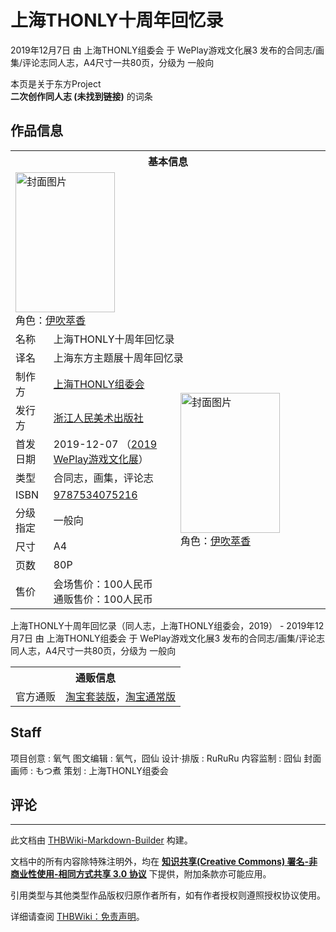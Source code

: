 # 上海THONLY十周年回忆录

<!-- source html: G:\repos\THBWiki-Markdown-Builder\THBWikiMarkdown\Temp\main\c\c4\ns0%3A%E4%B8%8A%E6%B5%B7THONLY%E5%8D%81%E5%91%A8%E5%B9%B4%E5%9B%9E%E5%BF%86%E5%BD%95.html -->

2019年12月7日 由 上海THONLY组委会 于 WePlay游戏文化展3 发布的合同志/画集/评论志同人志，A4尺寸一共80页，分级为 一般向

本页是关于东方Project  
 **二次创作同人志 (未找到链接)** 的词条
## 作品信息

<table><tbody><tr><th colspan="3">基本信息</th></tr><tr><td class="cover-artwork-mobile" colspan="2"><a href="./文件-上海THONLY十周年回忆录封面.jpg.md" class="image" title="封面图片"><img alt="封面图片" src="https://upload.thwiki.cc/thumb/7/7a/%E4%B8%8A%E6%B5%B7THONLY%E5%8D%81%E5%91%A8%E5%B9%B4%E5%9B%9E%E5%BF%86%E5%BD%95%E5%B0%81%E9%9D%A2.jpg/159px-%E4%B8%8A%E6%B5%B7THONLY%E5%8D%81%E5%91%A8%E5%B9%B4%E5%9B%9E%E5%BF%86%E5%BD%95%E5%B0%81%E9%9D%A2.jpg" decoding="async" loading="lazy" width="159" height="224" srcset="https://upload.thwiki.cc/thumb/7/7a/%E4%B8%8A%E6%B5%B7THONLY%E5%8D%81%E5%91%A8%E5%B9%B4%E5%9B%9E%E5%BF%86%E5%BD%95%E5%B0%81%E9%9D%A2.jpg/238px-%E4%B8%8A%E6%B5%B7THONLY%E5%8D%81%E5%91%A8%E5%B9%B4%E5%9B%9E%E5%BF%86%E5%BD%95%E5%B0%81%E9%9D%A2.jpg 1.5x, https://upload.thwiki.cc/thumb/7/7a/%E4%B8%8A%E6%B5%B7THONLY%E5%8D%81%E5%91%A8%E5%B9%B4%E5%9B%9E%E5%BF%86%E5%BD%95%E5%B0%81%E9%9D%A2.jpg/317px-%E4%B8%8A%E6%B5%B7THONLY%E5%8D%81%E5%91%A8%E5%B9%B4%E5%9B%9E%E5%BF%86%E5%BD%95%E5%B0%81%E9%9D%A2.jpg 2x" data-file-width="709" data-file-height="1000"></a><div class="cover-char">角色：<a href="./伊吹萃香.md" title="伊吹萃香">伊吹萃香</a></div></td>
</tr><tr><td class="label">名称</td><td colspan="2"> 上海THONLY十周年回忆录 </td></tr><tr><td class="label">译名</td><td colspan="2"> 上海东方主题展十周年回忆录 </td></tr><tr><td class="label">制作方</td><td><a href="./上海THONLY组委会.md" title="上海THONLY组委会">上海THONLY组委会</a></td><td class="cover-artwork" rowspan="8" style="min-width:224px;"><a href="./文件-上海THONLY十周年回忆录封面.jpg.md" class="image" title="封面图片"><img alt="封面图片" src="https://upload.thwiki.cc/thumb/7/7a/%E4%B8%8A%E6%B5%B7THONLY%E5%8D%81%E5%91%A8%E5%B9%B4%E5%9B%9E%E5%BF%86%E5%BD%95%E5%B0%81%E9%9D%A2.jpg/159px-%E4%B8%8A%E6%B5%B7THONLY%E5%8D%81%E5%91%A8%E5%B9%B4%E5%9B%9E%E5%BF%86%E5%BD%95%E5%B0%81%E9%9D%A2.jpg" decoding="async" loading="lazy" width="159" height="224" srcset="https://upload.thwiki.cc/thumb/7/7a/%E4%B8%8A%E6%B5%B7THONLY%E5%8D%81%E5%91%A8%E5%B9%B4%E5%9B%9E%E5%BF%86%E5%BD%95%E5%B0%81%E9%9D%A2.jpg/238px-%E4%B8%8A%E6%B5%B7THONLY%E5%8D%81%E5%91%A8%E5%B9%B4%E5%9B%9E%E5%BF%86%E5%BD%95%E5%B0%81%E9%9D%A2.jpg 1.5x, https://upload.thwiki.cc/thumb/7/7a/%E4%B8%8A%E6%B5%B7THONLY%E5%8D%81%E5%91%A8%E5%B9%B4%E5%9B%9E%E5%BF%86%E5%BD%95%E5%B0%81%E9%9D%A2.jpg/317px-%E4%B8%8A%E6%B5%B7THONLY%E5%8D%81%E5%91%A8%E5%B9%B4%E5%9B%9E%E5%BF%86%E5%BD%95%E5%B0%81%E9%9D%A2.jpg 2x" data-file-width="709" data-file-height="1000"></a><div class="cover-char">角色：<a href="./伊吹萃香.md" title="伊吹萃香">伊吹萃香</a></div></td>
</tr><tr><td class="label">发行方</td><td><a href="/index.php?title=%E6%B5%99%E6%B1%9F%E4%BA%BA%E6%B0%91%E7%BE%8E%E6%9C%AF%E5%87%BA%E7%89%88%E7%A4%BE&amp;action=edit&amp;redlink=1" class="new" title="浙江人民美术出版社（页面不存在）">浙江人民美术出版社</a></td></tr><tr><td class="label">首发日期</td><td>2019-12-07&#160;（<a href="/展会作品列表?e=WePlay%E6%B8%B8%E6%88%8F%E6%96%87%E5%8C%96%E5%B1%95%233">2019 WePlay游戏文化展</a>）</td></tr><tr><td class="label">类型</td><td>合同志，画集，评论志</td></tr><tr><td class="label">ISBN</td><td><a href="http://thwiki.cc/Special:BookSources/9787534075216" class="extiw" title="isbn:9787534075216">9787534075216</a></td></tr><tr><td class="label">分级指定</td><td>一般向</td></tr><tr><td class="label">尺寸</td><td>A4</td></tr><tr><td class="label">页数</td><td>80P</td></tr><tr><td class="label">售价</td><td>会场售价：100人民币<br>通贩售价：100人民币</td></tr></tbody></table>

上海THONLY十周年回忆录（同人志，上海THONLY组委会，2019） - 2019年12月7日 由 上海THONLY组委会 于 WePlay游戏文化展3 发布的合同志/画集/评论志同人志，A4尺寸一共80页，分级为 一般向

<table><tbody><tr><th colspan="3">通贩信息</th></tr><tr><td class="label">官方通贩</td><td colspan="2"><a rel="nofollow" class="external text" href="https://item.taobao.com/item.htm?id=600990628207">淘宝套装版</a>，<a rel="nofollow" class="external text" href="https://item.taobao.com/item.htm?id=601239071196">淘宝通常版</a></td></tr></tbody></table>


## Staff
项目创意
: 氧气
图文编辑
: 氧气，囧仙
设计·排版
: RuRuRu
内容监制
: 囧仙
封面画师
: もつ煮
策划
: 上海THONLY组委会

## 评论




---

此文档由 [THBWiki-Markdown-Builder](https://github.com/Delsin-Yu/THBWiki-Markdown-Builder) 构建。

文档中的所有内容除特殊注明外，均在 [**知识共享(Creative Commons) 署名-非商业性使用-相同方式共享 3.0 协议**](https://creativecommons.org/licenses/by-sa/3.0/deed.zh-hans) 下提供，附加条款亦可能应用。

引用类型与其他类型作品版权归原作者所有，如有作者授权则遵照授权协议使用。

详细请查阅 [THBWiki：免责声明](https://thbwiki.cc/THBWiki:%E5%85%8D%E8%B4%A3%E5%A3%B0%E6%98%8E)。

